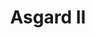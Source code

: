 ---
title: "Asgard II"
address: "Coiste an Asgard, Colaiste Caoimhin, St.Mobhi Road, Glasnevin, Co. Dublin"
tel: "+353 (0)16 79 2169"
county: "Dublin"
category: "Sailing"
type: "Content"
lat: "53.33000183105469"
lng: "-6.25"
---